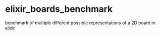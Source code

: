 # elixir_boards_benchmark
benchmark of multiple different possible representations of a 2D board in elixir
